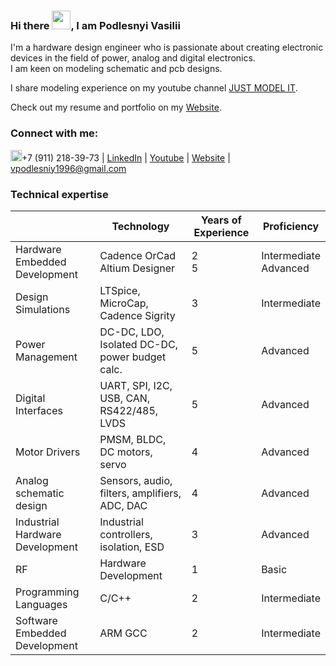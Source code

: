 ### Hi there <img src="https://github.com/VasiliyPodlesniy/PhotoForRepositories/blob/master/hiy.gif" width="30px">, I am Podlesnyi Vasilii 

I'm a hardware design engineer who is passionate about creating electronic devices in the field of power, analog and digital electronics.<br> I am keen on modeling schematic and pcb designs. 

I share modeling experience on my youtube channel [JUST MODEL IT][Youtube].

Check out my resume and portfolio on my [Website].

### Connect with me: 

<img src="https://github.com/VasiliyPodlesniy/PhotoForRepositories/blob/master/whatsapp1.png" width="18px">+7 (911) 218-39-73 | [LinkedIn] | [Youtube] | [Website] | vpodlesniy1996@gmail.com

### Technical expertise
|| Technology | Years of Experience | Proficiency
|--|--|--|--|
| Hardware Embedded Development | Cadence OrCad<br>Altium Designer</br> | 2<br>5</br> | Intermediate<br>Advanced</br> |
| Design Simulations | LTSpice, MicroCap, Cadence Sigrity  | 3 | Intermediate |
| Power Management | DC-DC, LDO, Isolated DC-DC, power budget calc. | 5 | Advanced |
| Digital Interfaces | UART, SPI, I2C, USB, CAN, RS422/485, LVDS | 5 | Advanced |
| Motor Drivers | PMSM, BLDC, DC motors, servo | 4 | Advanced |
| Analog schematic design | Sensors, audio, filters, amplifiers, ADC, DAC | 4 | Advanced |
| Industrial Hardware Development | Industrial controllers, isolation, ESD | 3 | Advanced |
| RF | Hardware Development | 1 | Basic |
| Programming Languages | C/C++ | 2 | Intermediate |
| Software Embedded Development | ARM GCC | 2 | Intermediate |

[Website]: https://vpodlesniy1996.wixsite.com/mysite-12 
[Youtube]: https://www.youtube.com/channel/UCoNTV8hdYqtWGnWhq0Xz1Yw
[LinkedIn]: https://www.linkedin.com/in/vpodlesnyi
